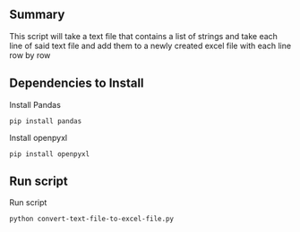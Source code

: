 ## Summary

This script will take a text file that contains a list of strings and take each line of said text file and add them to a newly created excel file with each line row by row

## Dependencies to Install

Install Pandas

`pip install pandas`

Install openpyxl

`pip install openpyxl`

## Run script
Run script

`python convert-text-file-to-excel-file.py`